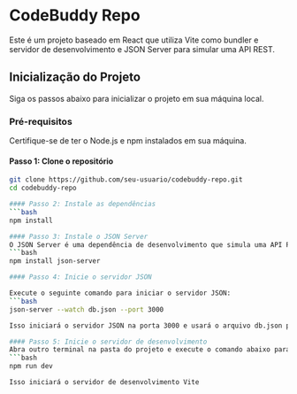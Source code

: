 # CodeBuddy Repo

Este é um projeto baseado em React que utiliza Vite como bundler e servidor de desenvolvimento e JSON Server para simular uma API REST.

## Inicialização do Projeto

Siga os passos abaixo para inicializar o projeto em sua máquina local.

### Pré-requisitos
Certifique-se de ter o Node.js e npm instalados em sua máquina.

#### Passo 1: Clone o repositório
```bash
git clone https://github.com/seu-usuario/codebuddy-repo.git
cd codebuddy-repo

#### Passo 2: Instale as dependências
```bash
npm install

#### Passo 3: Instale o JSON Server
O JSON Server é uma dependência de desenvolvimento que simula uma API REST. Você pode instalá-lo globalmente ou localmente no projeto. Vamos instalar localmente neste caso.
```bash
npm install json-server

#### Passo 4: Inicie o servidor JSON

Execute o seguinte comando para iniciar o servidor JSON:
```bash
json-server --watch db.json --port 3000

Isso iniciará o servidor JSON na porta 3000 e usará o arquivo db.json para os dados.

#### Passo 5: Inicie o servidor de desenvolvimento
Abra outro terminal na pasta do projeto e execute o comando abaixo para iniciar o servidor de desenvolvimento com Vite:
```bash
npm run dev

Isso iniciará o servidor de desenvolvimento Vite
